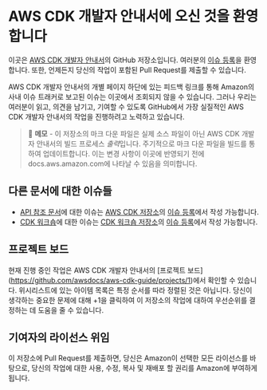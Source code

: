# AWS CDK 개발자 안내서에 오신 것을 환영합니다

이곳은 [AWS CDK 개발자 안내서](https://docs.aws.amazon.com/cdk/latest/guide/home.html)의 GitHub 저장소입니다. 여러분의 [이슈 등록](https://github.com/awsdocs/aws-cdk-guide/issues/new)을 환영합니다. 또한, 언제든지 당신의 작업이 포함된 Pull Request를 제출할 수 있습니다.

AWS CDK 개발자 안내서의 개별 페이지 하단에 있는 피드백 링크를 통해 Amazon의 사내 이슈 트래커로 보고된 이슈는 이곳에서 조회되지 않을 수 있습니다. 그러나 우리는 여러분이 읽고, 의견을 남기고, 기여할 수 있도록 GitHub에서 가장 실질적인 AWS CDK 개발자 안내서의 작업을 진행하려고 노력하고 있습니다.

> :memo: **메모** -
> 이 저장소의 마크 다운 파일은 실제 소스 파일이 아닌 AWS CDK 개발자 안내서의 빌드 프로세스 *출력*입니다.
주기적으로 마크 다운 파일을 빌드를 통하여 업데이트합니다. 이는 변경 사항이 이곳에 반영되기 전에 docs.aws.amazon.com에 나타날 수 있음을 의미합니다.

## 다른 문서에 대한 이슈들

* [API 참조 문서](https://docs.aws.amazon.com/cdk/api/latest/docs/aws-construct-library.html)에 대한 이슈는 [AWS CDK 저장소](https://github.com/aws/aws-cdk/)의 [이슈 등록](https://github.com/aws/aws-cdk/issues/new/choose)에서 작성 가능합니다.
* [CDK 워크숍](https://cdkworkshop.com/)에 대한 이슈는 [CDK 워크숍 저장소](https://github.com/aws-samples/aws-cdk-intro-workshop)의 [이슈 등록](https://github.com/aws-samples/aws-cdk-intro-workshop/issues/new/choose)에서 작성 가능합니다.

## 프로젝트 보드

현재 진행 중인 작업은 AWS CDK 개발자 안내서의 [프로젝트 보드] (https://github.com/awsdocs/aws-cdk-guide/projects/1)에서 확인할 수 있습니다.
위시리스트에 있는 아이템 목록은 특정 순서를 따라 정렬된 것은 아닙니다. 당신이 생각하는 중요한 문제에 대해 +1을 클릭하여 이 저장소의 작업에 대하여 우선순위를 결정하는 데 도움을 줄 수 있습니다.

## 기여자의 라이선스 위임

이 저장소에 Pull Request를 제출하면, 당신은 Amazon이 선택한 모든 라이선스를 바탕으로, 당신의 작업에 대한 사용, 수정, 복사 및 재배포 할 권리를 Amazon에 부여하게 됩니다.